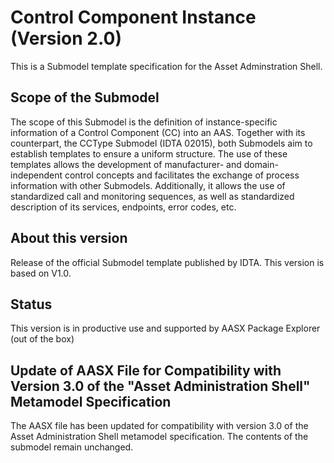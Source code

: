 # Control Component Instance (Version 2.0) 

This is a Submodel template specification for the Asset Adminstration Shell.

## Scope of the Submodel 
The scope of this Submodel is the definition of instance-specific information of a Control Component 
(CC) into an AAS. Together with its counterpart, the CCType Submodel (IDTA 02015), both 
Submodels aim to establish templates to ensure a uniform structure. The use of these templates 
allows the development of manufacturer- and domain-independent control concepts and facilitates the 
exchange of process information with other Submodels. Additionally, it allows the use of standardized 
call and monitoring sequences, as well as standardized description of its services, endpoints, error codes, etc.


## About this version

Release of the official Submodel template published by IDTA. This version is based on V1.0.

## Status

This version is in productive use and supported by AASX Package Explorer (out of the box)

## Update of AASX File for Compatibility with Version 3.0 of the "Asset Administration Shell" Metamodel Specification

The AASX file has been updated for compatibility with version 3.0 of the Asset Administration Shell metamodel specification. The contents of the submodel remain unchanged.

